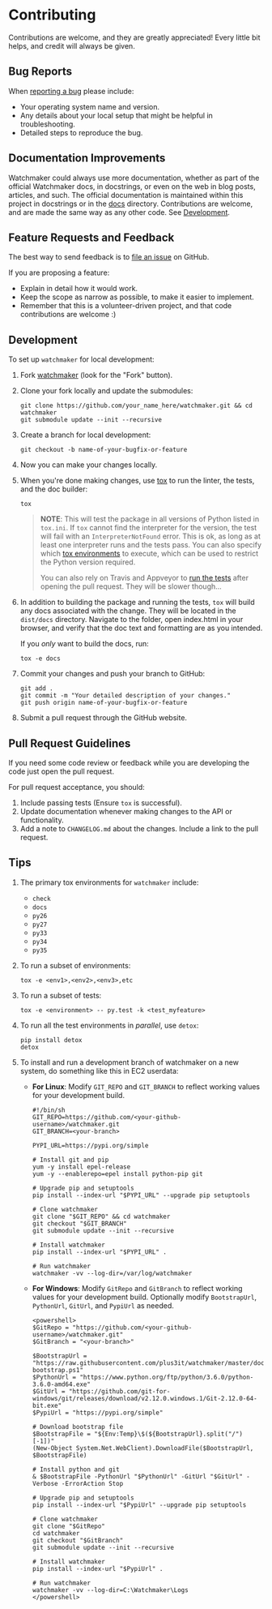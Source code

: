 # Contributing

Contributions are welcome, and they are greatly appreciated! Every little bit
helps, and credit will always be given.

## Bug Reports

When [reporting a bug][0] please include:

*   Your operating system name and version.
*   Any details about your local setup that might be helpful in
    troubleshooting.
*   Detailed steps to reproduce the bug.

## Documentation Improvements

Watchmaker could always use more documentation, whether as part of the official
Watchmaker docs, in docstrings, or even on the web in blog posts, articles, and
such. The official documentation is maintained within this project in
docstrings or in the [docs][3] directory. Contributions are
welcome, and are made the same way as any other code. See
[Development](#development).

## Feature Requests and Feedback

The best way to send feedback is to [file an issue][0] on GitHub.

If you are proposing a feature:

*   Explain in detail how it would work.
*   Keep the scope as narrow as possible, to make it easier to implement.
*   Remember that this is a volunteer-driven project, and that code
    contributions are welcome :)

## Development

To set up `watchmaker` for local development:

1.  Fork [watchmaker](https://github.com/plus3it/watchmaker) (look for the
    "Fork" button).

2.  Clone your fork locally and update the submodules:

    ```shell
    git clone https://github.com/your_name_here/watchmaker.git && cd watchmaker
    git submodule update --init --recursive
    ```

3.  Create a branch for local development:

    ```shell
    git checkout -b name-of-your-bugfix-or-feature
    ```

4.  Now you can make your changes locally.

5.  When you're done making changes, use [tox][2] to run the linter, the tests,
    and the doc builder:

    ```shell
    tox
    ```

    > **NOTE**: This will test the package in all versions of Python listed in
    > `tox.ini`. If `tox` cannot find the interpreter for the version, the test
    > will fail with an `InterpreterNotFound` error. This is ok, as long as at
    > least one interpreter runs and the tests pass. You can also specify which
    > [tox environments](#tips) to execute, which can be used to restrict the
    > Python version required.
    >
    > You can also rely on Travis and Appveyor to [run the tests][1] after
    > opening the pull request. They will be slower though...

6.  In addition to building the package and running the tests, `tox` will build
    any docs associated with the change. They will be located in the
    `dist/docs` directory. Navigate to the folder, open index.html in your
    browser, and verify that the doc text and formatting are as you intended.

    If you _only_ want to build the docs, run:

    ```shell
    tox -e docs
    ```

7.  Commit your changes and push your branch to GitHub:

    ```shell
    git add .
    git commit -m "Your detailed description of your changes."
    git push origin name-of-your-bugfix-or-feature
    ```

8.  Submit a pull request through the GitHub website.

## Pull Request Guidelines

If you need some code review or feedback while you are developing the code just
open the pull request.

For pull request acceptance, you should:

1.  Include passing tests (Ensure `tox` is successful).
2.  Update documentation whenever making changes to the API or functionality.
3.  Add a note to `CHANGELOG.md` about the changes. Include a link to the
    pull request.

## Tips

1.  The primary tox environments for `watchmaker` include:

    *   `check`
    *   `docs`
    *   `py26`
    *   `py27`
    *   `py33`
    *   `py34`
    *   `py35`

2.  To run a subset of environments:

    ```shell
    tox -e <env1>,<env2>,<env3>,etc
    ```

3.  To run a subset of tests:

    ```shell
    tox -e <environment> -- py.test -k <test_myfeature>
    ```

4.  To run all the test environments in _parallel_, use `detox`:

    ```shell
    pip install detox
    detox
    ```

5.  To install and run a development branch of watchmaker on a new system, do
    something like this in EC2 userdata:

    *   **For Linux**: Modify `GIT_REPO` and `GIT_BRANCH` to reflect working
        values for your development build.

        ```shell
        #!/bin/sh
        GIT_REPO=https://github.com/<your-github-username>/watchmaker.git
        GIT_BRANCH=<your-branch>

        PYPI_URL=https://pypi.org/simple

        # Install git and pip
        yum -y install epel-release
        yum -y --enablerepo=epel install python-pip git

        # Upgrade pip and setuptools
        pip install --index-url "$PYPI_URL" --upgrade pip setuptools

        # Clone watchmaker
        git clone "$GIT_REPO" && cd watchmaker
        git checkout "$GIT_BRANCH"
        git submodule update --init --recursive

        # Install watchmaker
        pip install --index-url "$PYPI_URL" .

        # Run watchmaker
        watchmaker -vv --log-dir=/var/log/watchmaker
        ```

    *   **For Windows**: Modify `GitRepo` and `GitBranch` to reflect working
        values for your development build. Optionally modify `BootstrapUrl`,
        `PythonUrl`, `GitUrl`, and `PypiUrl` as needed.

        ```shell
        <powershell>
        $GitRepo = "https://github.com/<your-github-username>/watchmaker.git"
        $GitBranch = "<your-branch>"

        $BootstrapUrl = "https://raw.githubusercontent.com/plus3it/watchmaker/master/docs/files/bootstrap/watchmaker-bootstrap.ps1"
        $PythonUrl = "https://www.python.org/ftp/python/3.6.0/python-3.6.0-amd64.exe"
        $GitUrl = "https://github.com/git-for-windows/git/releases/download/v2.12.0.windows.1/Git-2.12.0-64-bit.exe"
        $PypiUrl = "https://pypi.org/simple"

        # Download bootstrap file
        $BootstrapFile = "${Env:Temp}\$(${BootstrapUrl}.split("/")[-1])"
        (New-Object System.Net.WebClient).DownloadFile($BootstrapUrl, $BootstrapFile)

        # Install python and git
        & $BootstrapFile -PythonUrl "$PythonUrl" -GitUrl "$GitUrl" -Verbose -ErrorAction Stop

        # Upgrade pip and setuptools
        pip install --index-url "$PypiUrl" --upgrade pip setuptools

        # Clone watchmaker
        git clone "$GitRepo"
        cd watchmaker
        git checkout "$GitBranch"
        git submodule update --init --recursive

        # Install watchmaker
        pip install --index-url "$PypiUrl" .

        # Run watchmaker
        watchmaker -vv --log-dir=C:\Watchmaker\Logs
        </powershell>
        ```

[0]: https://github.com/plus3it/watchmaker/issues
[1]: https://travis-ci.org/plus3it/watchmaker/pull_requests
[2]: https://tox.readthedocs.io/en/latest/install.html
[3]: https://github.com/plus3it/watchmaker/tree/develop/docs
